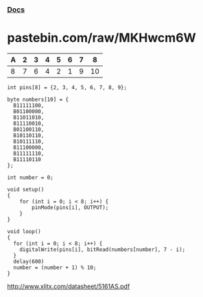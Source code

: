 ### [Docs](http://www.xlitx.com/datasheet/5161AS.pdf)

# pastebin.com/raw/MKHwcm6W

| A   | 2   | 3   | 4   | 5   | 6   | 7   | 8   |
| --- | --- | --- | --- | --- | --- | --- | --- |
| 8   | 7   | 6   | 4   | 2   | 1   | 9   | 10  |

```
int pins[8] = {2, 3, 4, 5, 6, 7, 8, 9};

byte numbers[10] = {
  B11111100,
  B01100000,
  B11011010,
  B11110010,
  B01100110,
  B10110110,
  B10111110,
  B11100000,
  B11111110,
  B11110110
};

int number = 0;

void setup()
{
    for (int i = 0; i < 8; i++) {
        pinMode(pins[i], OUTPUT);
    }
}

void loop()
{
  for (int i = 0; i < 8; i++) {
    digitalWrite(pins[i], bitRead(numbers[number], 7 - i);
  }
  delay(600)
  number = (number + 1) % 10;
}
```

http://www.xlitx.com/datasheet/5161AS.pdf